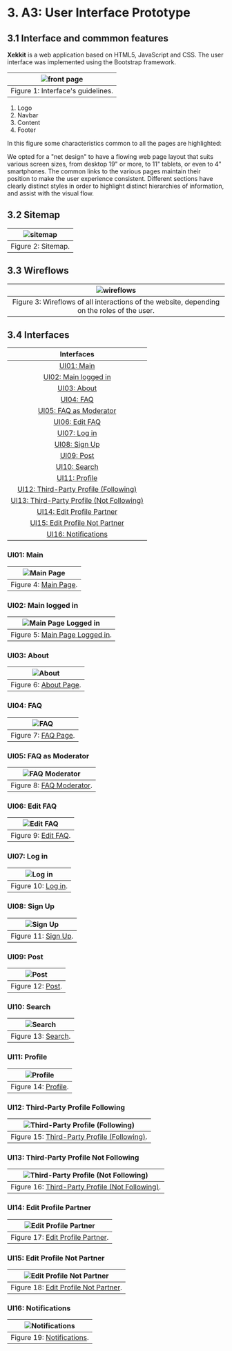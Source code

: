 # 3. A3: User Interface Prototype

## 3.1 Interface and commmon features
**Xekkit** is a web application based on HTML5, JavaScript and CSS. The user interface was implemented using the Bootstrap framework.

| ![front page](../img/common_features.png) |
|:--:| 
|Figure 1: Interface's guidelines.|
 1. Logo 
 2. Navbar  
 3. Content 
 4. Footer 


In this figure some characteristics common to all the pages are highlighted:

We opted for a "net design" to have a flowing web page layout that suits various screen sizes, from desktop 19" or more, to 11" tablets, or even to 4" smartphones.
The common links to the various pages maintain their position to make the user experience consistent.
Different sections have clearly distinct styles in order to highlight distinct hierarchies of information, and assist with the visual flow.

## 3.2 Sitemap

| ![sitemap](../img/sitemap.png) |
|:--:| 
| Figure 2: Sitemap. |

## 3.3 Wireflows

| ![wireflows](../img/wireflows.png) |
|:--:| 
| Figure 3: Wireflows of all interactions of the website, depending on the roles of the user. |


## 3.4 Interfaces
|Interfaces|
|:--:| 
| [UI01: Main](#ui01-main) | 
| [UI02: Main logged in](#ui02-main-logged-in) | 
| [UI03: About](#ui03-about) | 
| [UI04: FAQ](#uiI04-faq) | 
| [UI05: FAQ as Moderator](#ui05-faq-as-moderator) |
|  [UI06: Edit FAQ](#ui06-edit-faq) |
|  [UI07: Log in](#ui07-log-in) |
|  [UI08: Sign Up](#ui08-sign-up) |
|  [UI09: Post](#ui09-post) |
|  [UI10: Search](#ui10-search) |
| [UI11: Profile](#ui11-profile) |
|  [UI12: Third-Party Profile (Following)](#ui12-third-party-profile-following) |
| [UI13: Third-Party Profile (Not Following)](#ui13-third-party-profile-not-following) |
|  [UI14: Edit Profile Partner](#ui14-edit-profile-partner) |
|  [UI15: Edit Profile Not Partner](#ui15-edit-profile-not-partner) |
|  [UI16: Notifications](#ui16-notifications) |


### UI01: Main
| ![Main Page](../img/main.png) |
|:--:| 
| Figure 4: [Main Page](http://lbaw2114-piu.lbaw-prod.fe.up.pt/pages/main.php). |

### UI02: Main logged in
| ![Main Page Logged in](../img/main_logged_in.png) |
|:--:| 
| Figure 5: [Main Page Logged in](http://lbaw2114-piu.lbaw-prod.fe.up.pt/pages/main_logged_in.php). |

### UI03: About
| ![About](../img/about.png) |
|:--:| 
| Figure 6: [About Page](http://lbaw2114-piu.lbaw-prod.fe.up.pt/pages/about_us.php). |

### UI04: FAQ
| ![FAQ](../img/faq.png) |
|:--:| 
| Figure 7: [FAQ Page](http://lbaw2114-piu.lbaw-prod.fe.up.pt/pages/faq). |

### UI05: FAQ as Moderator
| ![FAQ Moderator](../img/faq_moderator.png) |
|:--:| 
| Figure 8: [FAQ Moderator](http://lbaw2114-piu.lbaw-prod.fe.up.pt/pages/faq_moderator.php). |

### UI06: Edit FAQ
| ![Edit FAQ](../img/edit_faq.png) |
|:--:| 
| Figure 9: [Edit FAQ](http://lbaw2114-piu.lbaw-prod.fe.up.pt/pages/edit_faq.php). |

### UI07: Log in
| ![Log in](../img/login.png) |
|:--:| 
| Figure 10: [Log in](http://lbaw2114-piu.lbaw-prod.fe.up.pt/pages/login.php). |

### UI08: Sign Up
|![Sign Up](../img/register.png) |
|:--:| 
| Figure 11: [Sign Up](http://lbaw2114-piu.lbaw-prod.fe.up.pt/pages/register.php). |

### UI09: Post
| ![Post](../img/news.png)|
|:--:| 
| Figure 12: [Post](http://lbaw2114-piu.lbaw-prod.fe.up.pt/pages/news-php). |

### UI10: Search
| ![Search](../img/search.png)|
|:--:| 
| Figure 13: [Search](http://lbaw2114-piu.lbaw-prod.fe.up.pt/pages/search.php). |

### UI11: Profile
| ![Profile](../img/profile.png)|
|:--:| 
| Figure 14: [Profile](http://lbaw2114-piu.lbaw-prod.fe.up.pt/pages/profile.php). |

### UI12: Third-Party Profile Following
| ![Third-Party Profile (Following)](../img/profile_other_unfollow.png)|
|:--:| 
| Figure 15: [Third-Party Profile (Following)](http://lbaw2114-piu.lbaw-prod.fe.up.pt/pages/profile_other_unfollow.php). |

### UI13: Third-Party Profile Not Following
| ![Third-Party Profile (Not Following)](../img/profile_other_follow.png)|
|:--:| 
| Figure 16: [Third-Party Profile (Not Following)](http://lbaw2114-piu.lbaw-prod.fe.up.pt/pages/profile_other_follow.php). |

### UI14: Edit Profile Partner
| ![Edit Profile Partner](../img/edit_profile_partner.png)|
|:--:| 
| Figure 17: [Edit Profile Partner](http://lbaw2114-piu.lbaw-prod.fe.up.pt/pages/edit_profile_partner.php). |

### UI15: Edit Profile Not Partner
| ![Edit Profile Not Partner](../img/edit_profile_no_partner.png)|
|:--:| 
| Figure 18: [Edit Profile Not Partner](http://lbaw2114-piu.lbaw-prod.fe.up.pt/pages/edit_profile_no_partner.php). |

### UI16: Notifications
| ![Notifications](../img/notifications.png)|
|:--:| 
| Figure 19: [Notifications](http://lbaw2114-piu.lbaw-prod.fe.up.pt/pages/notifications.php). |

